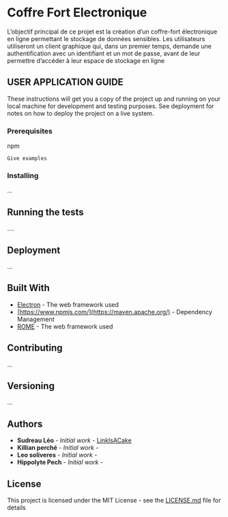 # Coffre Fort Electronique

L’objectif principal de ce projet est la création d’un coffre-fort électronique en ligne permettant le stockage de données sensibles. Les utilisateurs utiliseront un client graphique qui, dans un premier temps, demande une authentification avec un identifiant et un mot de passe, avant de leur permettre d’accéder à leur espace de stockage en ligne

## USER APPLICATION GUIDE

These instructions will get you a copy of the project up and running on your local machine for development and testing purposes. See deployment for notes on how to deploy the project on a live system.

### Prerequisites

npm

```
Give examples
```

### Installing

...

## Running the tests

....

## Deployment

...

## Built With

* [Electron](https://electronjs.org/) - The web framework used
* [https://www.npmjs.com/](https://maven.apache.org/) - Dependency Management
* [ROME](https://nodejs.org/en/) - The web framework used

## Contributing

...

## Versioning

... 

## Authors

* **Sudreau Léo** - *Initial work* - [LinkIsACake](https://github.com/LinkIsACake)
* **Killian perché** - *Initial work* - 
* **Leo soliveres** - *Initial work* -
* **Hippolyte Pech** - *Initial work* - 

## License

This project is licensed under the MIT License - see the [LICENSE.md](LICENSE.md) file for details
